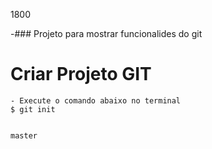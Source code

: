1800

-### Projeto para mostrar funcionalides do git

# Criar Projeto GIT
    - Execute o comando abaixo no terminal
    $ git init


    master

    
